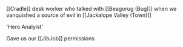 [[Cradle]] desk worker who talked with [[Beagorug (Bug)]] when we vanquished a source of evil in [[Jackalope Valley (Town)]]

'Hero Analyist'

Gave us our [[JibJob]] permissions